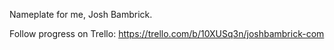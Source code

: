 Nameplate for me, Josh Bambrick.

Follow progress on Trello: https://trello.com/b/10XUSq3n/joshbambrick-com
